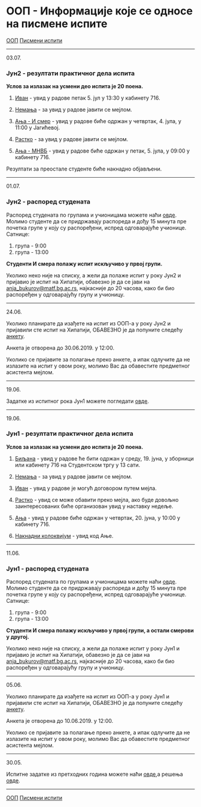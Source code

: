 # ООП - Информације које се односе на писмене испите

[ООП](../../README.md) [Писмени испити](../README.md)

---

03.07.

### Јун2 - резултати практичног дела испита

**Услов за излазак на усмени део испита је 20 поена.**

1. [Иван](./jun2/oop.jun2.ivan.pdf) - увид у радове петак 5. јул у 13:30 у кабинету 716.

2. [Немања](./jun2/oop.jun2.nemanja.pdf) - за увид у радове јавити се мејлом.
 
3. [Ања - И смер](./jun2/oop.jun2.anja.Ismer.pdf) - увид у радове биће одржан у четвртак, 4. јула, у 11:00 у Јагићевој. 
   
4. [Растко](./jun2/oop.jun2.rastko.pdf) - за увид у радове јавити се мејлом.
   
5.  [Ања - МНВБ](./jun2/oop.jun2.anja.MNVB.pdf) - увид у радове биће одржан у петак, 5. јула, у 09:00 у кабинету 716. 

Резултати за преостале студенте биће накнадно објављени.

---

01.07.

### Јун2 - распоред студената

Распоред студената по групама и учионицама можете наћи [овде](./jun2/jun2_raspored.pdf). Молимо студенте да се придржавају распореда и дођу 15 минута пре почетка групе у коју су распоређени, испред одговарајуће учионице. Сатнице:

1. група - 9:00
2. група - 13:00

**Студенти И смера полажу испит искључиво у првој групи.**

Уколико неко није на списку, а жели да полаже испит у року Јун2 и пријавио је испит на Хипатији, обавезно је да се јави на anja_bukurov@matf.bg.ac.rs, најкасније до 20 часова, како би био распоређен у одговарајућу групу и учионицу.

---

24.06.

Уколико планирате да изађете на испит из ООП-а у року Јун2 и пријавили сте испит на Хипатији, ОБАВЕЗНО је да попуните следећу [анкету](https://forms.gle/7vtfBcmDx51C3r73A).

Анкета је отворена до 30.06.2019. у 12:00.

Уколико се пријавите за полагање преко анкете, а ипак одлучите да не излазите на испит у овом року, молимо Вас да обавестите предметног асистента мејлом.

---

19.06.

Задатке из испитног рока Јун1 можете погледати [овде](../zadaci/README.md).

---

19.06.

### Јун1 - резултати практичног дела испита

**Услов за излазак на усмени део испита је 20 поена.**

1. [Биљана](./jun1/oop.jun1.biljana.pdf) - увид у радове ће бити одржан у среду, 19. јуна, у зборници или кабинету 716 на Студентском тргу у 13 сати. 

2. [Немања](./jun1/oop.jun1.nemanja.pdf) - за увид у радове јавити се мејлом.

3. [Иван](./jun1/oop.jun1.ivan.pdf) - увид у радове је могућ договором путем мејла. 

4. [Растко](./jun1/oop.jun1.rastko.pdf) - увид се може обавити преко мејла, ако буде довољно заинтересованих биће организован увид у наставку недеље. 

5. [Ања](./jun1/oop.jun1.anja.pdf) - увид у радове биће одржан у четвртак, 20. јуна, у 10:00 у кабинету 716. 

6. [Накнадни колоквијум](./jun1/oop.jun1.naknadniKolokvijum.pdf) - увид код Ање.


---

11.06.

### Јун1 - распоред студената

Распоред студената по групама и учионицама можете наћи [овде](./jun1/jun1_raspored.pdf). Молимо студенте да се придржавају распореда и дођу 15 минута пре почетка групе у коју су распоређени, испред одговарајуће учионице. Сатнице:

1. група - 9:00
2. група - 13:00

**Студенти И смера полажу искључиво у првој групи, а остали смерови у другој.**

Уколико неко није на списку, а жели да полаже испит у року Јун1 и пријавио је испит на Хипатији, обавезно је да се јави на anja_bukurov@matf.bg.ac.rs, најкасније до 20 часова, како би био распоређен у одговарајућу групу и учионицу.

---

05.06.

Уколико планирате да изађете на испит из ООП-а у року Јун1 и пријавили сте испит на Хипатији, ОБАВЕЗНО је да попуните следећу [анкету](https://forms.gle/j58V5LPAPBNGneqY7).

Анкета је отворена до 10.06.2019. у 12:00.

Уколико се пријавите за полагање преко анкете, а ипак одлучите да не излазите на испит у овом року, молимо Вас да обавестите предметног асистента мејлом.

---

30.05.

Испитне задатке из претходних година можете наћи [овде](../zadaci/README.md),а решења [овде](../resenja/README.md).

---

[ООП](../../README.md) [Писмени испити](../README.md)  

